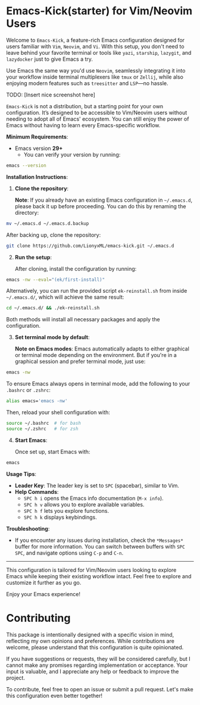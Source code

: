 # Emacs-Kick(starter) for Vim/Neovim Users

Welcome to `Emacs-Kick`, a feature-rich Emacs configuration designed
for users familiar with `Vim`, `Neovim`, and `Vi`. With this
setup, you don't need to leave behind your favorite terminal or tools
like `yazi`, `starship`, `lazygit`, and `lazydocker` just to
give Emacs a try.

Use Emacs the same way you'd use `Neovim`, seamlessly integrating it
into your workflow inside terminal multiplexers like `tmux` or
`Zellij`, while also enjoying modern features such as `treesitter`
and `LSP`—no hassle.

TODO: [Insert nice screenshot here]

`Emacs-Kick` is not a distribution, but a starting point for your
own configuration. It’s designed to be accessible to Vim/Neovim users
without needing to adopt all of Emacs' ecosystem. You can still enjoy
the power of Emacs without having to learn every Emacs-specific
workflow.

**Minimum Requirements**:
- Emacs version **29+**
  - You can verify your version by running:

```bash
emacs --version
```

**Installation Instructions**:

1. **Clone the repository**:

   **Note**: If you already have an existing Emacs configuration in
   `~/.emacs.d`, please back it up before proceeding. You can do this
   by renaming the directory:

```bash
mv ~/.emacs.d ~/.emacs.d.backup
```

   After backing up, clone the repository:

```bash
git clone https://github.com/LionyxML/emacs-kick.git ~/.emacs.d
```

2. **Run the setup**:

   After cloning, install the configuration by running:

```bash
emacs -nw --eval="(ek/first-install)"
```

   Alternatively, you can run the provided script `ek-reinstall.sh`
   from inside `~/.emacs.d/`, which will achieve the same result:

```bash
cd ~/.emacs.d/ && ./ek-reinstall.sh
```

   Both methods will install all necessary packages and apply the
   configuration.

3. **Set terminal mode by default**:

   **Note on Emacs modes**: Emacs automatically adapts to either
   graphical or terminal mode depending on the environment. But if
   you're in a graphical session and prefer terminal mode, just use:

```bash
emacs -nw
```

   To ensure Emacs always opens in terminal mode, add the following to
   your `.bashrc` or `.zshrc`:

```bash
alias emacs='emacs -nw'
```

   Then, reload your shell configuration with:

```bash
source ~/.bashrc  # for bash
source ~/.zshrc   # for zsh
```

4. **Start Emacs**:

   Once set up, start Emacs with:

```bash
emacs
```

**Usage Tips**:
- **Leader Key**: The leader key is set to `SPC` (spacebar), similar
  to Vim.
- **Help Commands**:
  - `SPC h i` opens the Emacs info documentation (`M-x info`).
  - `SPC h v` allows you to explore available variables.
  - `SPC h f` lets you explore functions.
  - `SPC h k` displays keybindings.

**Troubleshooting**:
- If you encounter any issues during installation, check the
  `*Messages*` buffer for more information. You can switch between
  buffers with `SPC SPC`, and navigate options using `C-p` and `C-n`.

---

This configuration is tailored for Vim/Neovim users looking to explore
Emacs while keeping their existing workflow intact. Feel free to
explore and customize it further as you go.

Enjoy your Emacs experience!

# Contributing

This package is intentionally designed with a specific vision in mind,
reflecting my own opinions and preferences. While contributions are
welcome, please understand that this configuration is quite
opinionated.

If you have suggestions or requests, they will be considered
carefully, but I cannot make any promises regarding implementation or
acceptance. Your input is valuable, and I appreciate any help or
feedback to improve the project.

To contribute, feel free to open an issue or submit a pull
request. Let's make this configuration even better together!
